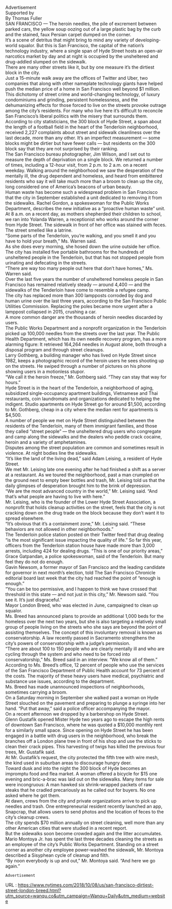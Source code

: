   Advertisement  
    Supported by  
    By Thomas Fuller  
    SAN FRANCISCO — The heroin needles, the pile of excrement between parked cars, the yellow soup oozing out of a large plastic bag by the curb and the stained, faux Persian carpet dumped on the corner.  
    It’s a scene of detritus that might bring to mind any variety of developing-world squalor. But this is San Francisco, the capital of the nation’s technology industry, where a single span of Hyde Street hosts an open-air narcotics market by day and at night is occupied by the unsheltered and drug-addled slumped on the sidewalk.  
    There are many other streets like it, but by one measure it’s the dirtiest block in the city.  
    Just a 15-minute walk away are the offices of Twitter and Uber, two companies that along with other nameplate technology giants have helped push the median price of a home in San Francisco well beyond $1 million.  
    This dichotomy of street crime and world-changing technology, of luxury condominiums and grinding, persistent homelessness, and the dehumanizing effects for those forced to live on the streets provoke outrage among the city’s residents. For many who live here it’s difficult to reconcile San Francisco’s liberal politics with the misery that surrounds them.  
    According to city statisticians, the 300 block of Hyde Street, a span about the length of a football field in the heart of the Tenderloin neighborhood, received 2,227 complaints about street and sidewalk cleanliness over the last decade, more than any other. It’s an imperfect measurement — some blocks might be dirtier but have fewer calls — but residents on the 300 block say that they are not surprised by their ranking.  
    The San Francisco bureau photographer, Jim Wilson, and I set out to measure the depth of deprivation on a single block. We returned a number of times, including a 12-hour visit, from 2 p.m. to 2 a.m. on a recent weekday. Walking around the neighborhood we saw the desperation of the mentally ill, the drug dependent and homeless, and heard from embittered residents who say it will take much more than a broom to clean up the city, long considered one of America’s beacons of urban beauty.  
    Human waste has become such a widespread problem in San Francisco that the city in September established a unit dedicated to removing it from the sidewalks. Rachel Gordon, a spokeswoman for the Public Works Department, describes the new initiative as a “proactive human waste” unit.  
    At 8 a.m. on a recent day, as mothers shepherded their children to school, we ran into Yolanda Warren, a receptionist who works around the corner from Hyde Street. The sidewalk in front of her office was stained with feces. The street smelled like a latrine.  
    “Some parts of the Tenderloin, you’re walking, and you smell it and you have to hold your breath,” Ms. Warren said.  
    As she does every morning, she hosed down the urine outside her office. The city has installed five portable bathrooms for the hundreds of unsheltered people in the Tenderloin, but that has not stopped people from urinating and defecating in the streets.  
    “There are way too many people out here that don’t have homes,” Ms. Warren said.  
    Over the last five years the number of unsheltered homeless people in San Francisco has remained relatively steady — around 4,400 — and the sidewalks of the Tenderloin have come to resemble a refugee camp.  
    The city has replaced more than 300 lampposts corroded by dog and human urine over the last three years, according to the San Francisco Public Utilities Commission. Replacing the poles became more urgent after a lamppost collapsed in 2015, crushing a car.  
    A more common danger are the thousands of heroin needles discarded by users.  
    The Public Works Department and a nonprofit organization in the Tenderloin picked up 100,000 needles from the streets over the last year. The Public Health Department, which has its own needle recovery program, has a more alarming figure: It retrieved 164,264 needles in August alone, both through a disposal program and through street cleanups.  
    Larry Gothberg, a building manager who has lived on Hyde Street since 1982, keeps a photographic record of the heroin users he sees shooting up on the streets. He swiped through a number of pictures on his phone showing users in a motionless stupor.  
    “We call it the heroin freeze,” Mr. Gothberg said. “They can stay that way for hours.”  
    Hyde Street is in the heart of the Tenderloin, a neighborhood of aging, subsidized single-occupancy apartment buildings, Vietnamese and Thai restaurants, coin laundromats and organizations dedicated to helping the indigent. Studio apartments on Hyde Street go for around $1,500, according to Mr. Gothberg, cheap in a city where the median rent for apartments is $4,500.  
    A number of people we met on Hyde Street distinguished between the residents of the Tenderloin, many of them immigrant families, and those they called “street people” — the unsheltered drug users who congregate and camp along the sidewalks and the dealers who peddle crack cocaine, heroin and a variety of amphetamines.  
    Disputes among the street population are common and sometimes result in violence. At night bodies line the sidewalks.  
    “It’s like the land of the living dead,” said Adam Leising, a resident of Hyde Street.  
    We met Mr. Leising late one evening after he had finished a shift as a server at a restaurant. As we toured the neighborhood, past a man crumpled on the ground next to empty beer bottles and trash, Mr. Leising told us that the daily glimpses of desperation brought him to the brink of depression.  
    “We are the most advanced country in the world,” Mr. Leising said. “And that’s what people are having to live with here.”  
    Mr. Leising, who is the founder of the Lower Hyde Street Association, a nonprofit that holds cleanup activities on the street, feels that the city is not cracking down on the drug trade on the block because they don’t want it to spread elsewhere.  
    “It’s obvious that it’s a containment zone,” Mr. Leising said. “These behaviors are not allowed in other neighborhoods.”  
    The Tenderloin police station posted on their  Twitter feed that drug dealing “is the most significant issue impacting the quality of life.” So far this year, officers from the Tenderloin station house have made more than 3,000 arrests, including 424 for dealing drugs. “This is one of our priority areas,” Grace Gatpandan, a police spokeswoman, said of the Tenderloin. But many feel they do not do enough.  
    Gavin Newsom, a former mayor of San Francisco and the leading candidate for governor in next month’s election, told The San Francisco Chronicle editorial board last week that the city had reached the point of “enough is enough.”  
    “You can be too permissive, and I happen to think we have crossed that threshold in this state — and not just in this city,” Mr. Newsom said. “You see it. It’s just disgraceful.”  
    Mayor London Breed, who was elected in June, campaigned to clean up squalor.  
    Ms. Breed has announced plans to provide an additional 1,000 beds for the homeless over the next two years, but she is also targeting a relatively small group of people living on the streets who she says are beyond the point of assisting themselves. The concept of this involuntary removal is known as conservatorship. A law recently passed in Sacramento strengthens the city’s powers of conservatorship with a judge’s permission.  
    “There are about 100 to 150 people who are clearly mentally ill and who are cycling through the system and who need to be forced into conservatorship,” Ms. Breed said in an interview. “We know all of them.”  
    According to Ms. Breed’s office, 12 percent of people who use the services of the San Francisco Department of Public Health account for 73 percent of the costs. The majority of these heavy users have medical, psychiatric and substance use issues, according to the department.  
    Ms. Breed has made unannounced inspections of neighborhoods, sometimes carrying a broom.  
    On a Saturday morning in September she walked past a woman on Hyde Street slouched on the pavement and preparing to plunge a syringe into her hand. “Put that away,” said a police officer accompanying the mayor.  
    On a recent afternoon we dropped by a barbershop on Hyde Street.  
    Glenn Gustafik opened Mister Hyde two years ago to escape the high rents of downtown San Francisco, where he was quoted a $10,000 monthly rent for a similarly small space. Since opening on Hyde Street he has been engaged in a battle with drug users in the neighborhood, who break the branches off a London plane tree in front of his shop and use the sticks to clean their crack pipes. This harvesting of twigs has killed the previous four trees, Mr. Gustafik said.  
    At Mr. Gustafik’s request, the city protected the fifth tree with wire mesh, the kind used in suburban areas to discourage hungry deer.  
    Toward dusk and into the night the 300 block of Hyde becomes an impromptu food and flea market. A woman offered a bicycle for $15 one evening and bric-a-brac was laid out on the sidewalks. Many items for sale were incongruous: A man hawked six shrink-wrapped packets of raw steaks that he cradled precariously as he called out for buyers. No one asked where he got them.  
    At dawn, crews from the city and private organizations arrive to pick up needles and trash. One entrepreneurial resident recently launched an app, Snapcrap, that allows users to send photos and the location of feces to the city’s cleanup crews.  
    The city spends $70 million annually on street cleaning, well more than any other American cities that were studied in a recent report.  
    But the sidewalks soon become crowded again and the litter accumulates.  
    Mario Montoya Jr. has spent the last three decades cleaning the streets as an employee of the city’s Public Works Department. Standing on a street corner as another city employee power-washed the sidewalk, Mr. Montoya described a Sisyphean cycle of cleanup and filth.  
    “By noon everybody is up and out,” Mr. Montoya said. “And here we go again.”  
      
    Advertisement  
    
  URL : https://www.nytimes.com/2018/10/08/us/san-francisco-dirtiest-street-london-breed.html?utm_source=wanqu.co&utm_campaign=Wanqu+Daily&utm_medium=website